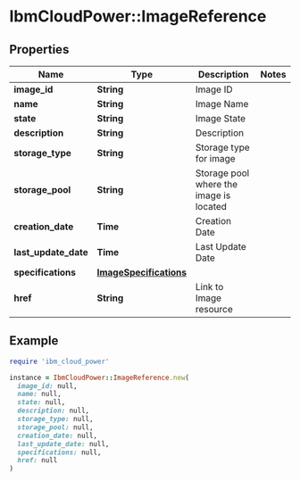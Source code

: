 # IbmCloudPower::ImageReference

## Properties

| Name | Type | Description | Notes |
| ---- | ---- | ----------- | ----- |
| **image_id** | **String** | Image ID |  |
| **name** | **String** | Image Name |  |
| **state** | **String** | Image State |  |
| **description** | **String** | Description |  |
| **storage_type** | **String** | Storage type for image |  |
| **storage_pool** | **String** | Storage pool where the image is located |  |
| **creation_date** | **Time** | Creation Date |  |
| **last_update_date** | **Time** | Last Update Date |  |
| **specifications** | [**ImageSpecifications**](ImageSpecifications.md) |  |  |
| **href** | **String** | Link to Image resource |  |

## Example

```ruby
require 'ibm_cloud_power'

instance = IbmCloudPower::ImageReference.new(
  image_id: null,
  name: null,
  state: null,
  description: null,
  storage_type: null,
  storage_pool: null,
  creation_date: null,
  last_update_date: null,
  specifications: null,
  href: null
)
```


